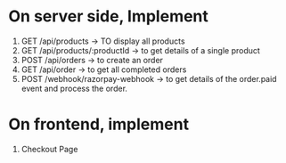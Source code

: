 # On server side, Implement
1. GET  /api/products   -> TO display all products
2. GET  /api/products/:productId    -> to get details of a single product
3. POST /api/orders -> to create an order
4. GET  /api/order  -> to get all completed orders
5. POST /webhook/razorpay-webhook -> to get details of the order.paid event and process the order.

# On frontend, implement
1. Checkout Page